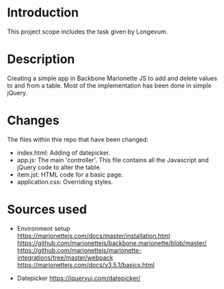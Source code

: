 # Introduction
This project scope includes the task given by Longevum.

# Description
Creating a simple app in Backbone Marionette JS to add and delete values to and from a table.
Most of the implementation has been done in simple jQuery.

# Changes
The files within thie repo that have been changed:
- index.html: Adding of datepicker.
- app.js: The main 'controller'. This file contains all the Javascript and jQuery code to alter the table.
- item.jst: HTML code for a basic page.
- application.css: Overriding styles.

# Sources used
- Environment setup
https://marionettejs.com/docs/master/installation.html
https://github.com/marionettejs/backbone.marionette/blob/master/
https://github.com/marionettejs/marionette-integrations/tree/master/webpack
https://marionettejs.com/docs/v3.5.1/basics.html

- Datepicker
https://jqueryui.com/datepicker/
